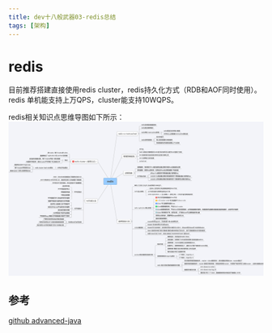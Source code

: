```yaml
---
title: dev十八般武器03-redis总结
tags: [架构]
---
```

# redis
目前推荐搭建直接使用redis cluster，redis持久化方式（RDB和AOF同时使用）。
redis 单机能支持上万QPS，cluster能支持10WQPS。  


redis相关知识点思维导图如下所示：   
 ![redis总结](/images/redis总结.svg)<br/>
 ## 参考
 [github advanced-java](https://github.com/doocs/advanced-java/blob/master/docs/high-concurrency/redis-single-thread-model.md)